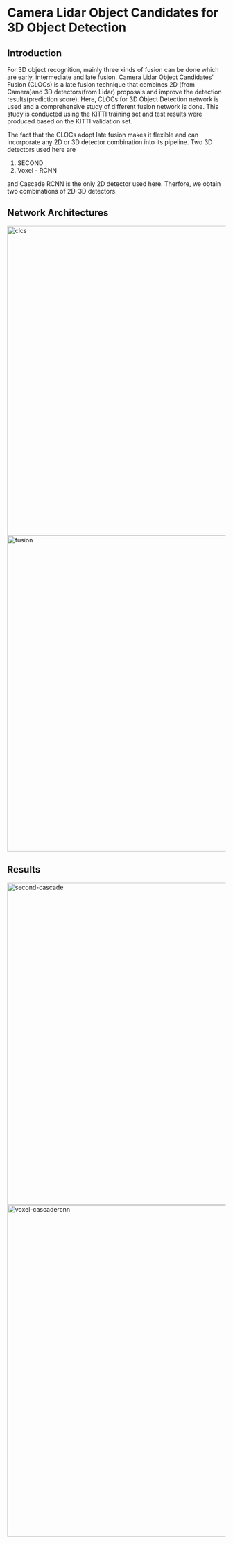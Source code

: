 # Camera Lidar Object Candidates for 3D Object Detection
## Introduction
For 3D object recognition, mainly three kinds of fusion can be done which are early, intermediate and late fusion.  Camera Lidar Object Candidates' Fusion (CLOCs) is a late fusion technique that combines 2D (from Camera)and 3D detectors(from Lidar) proposals and improve the detection results(prediction score). 
Here, CLOCs for 3D Object Detection network is used and a comprehensive study of different fusion network is done. This study is conducted using the KITTI training set and test results were produced based on the KITTI validation set.

The fact that the CLOCs adopt late fusion makes it flexible and can incorporate any 2D or 3D detector combination into its pipeline. Two 3D detectors used here are 
1. SECOND
2. Voxel - RCNN

and Cascade RCNN is the only 2D detector used here. Therfore, we obtain two combinations of 2D-3D detectors.  
## Network Architectures 
<img width="714" alt="clcs" src="https://github.com/Jigmiey/CLOCs/assets/48585119/c7b84e8e-e551-4492-99da-1528118bbc19">

<img width="729" alt="fusion" src="https://github.com/Jigmiey/CLOCs/assets/48585119/c4873cac-f9e0-4589-8f67-eb9058a90ad8">

## Results 
<img width="743" alt="second-cascade" src="https://github.com/Jigmiey/CLOCs/assets/48585119/e0903f01-a809-4093-9c48-d03d3cf8db00">
<img width="766" alt="voxel-cascadercnn" src="https://github.com/Jigmiey/CLOCs/assets/48585119/55bd8974-2ee1-43da-8414-38c187d4ecc7">


